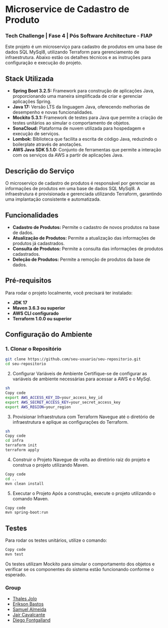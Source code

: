 # Microservice de Cadastro de Produto
### Tech Challenge | Fase 4 | Pós Software Architecture - FIAP
Este projeto é um microserviço para cadastro de produtos em uma base de dados SQL MySql8, utilizando Terraform para gerenciamento de infraestrutura. Abaixo estão os detalhes técnicos e as instruções para configuração e execução do projeto.

## Stack Utilizada

- **Spring Boot 3.2.5:** Framework para construção de aplicações Java, proporcionando uma maneira simplificada de criar e gerenciar aplicações Spring.
- **Java 17:** Versão LTS da linguagem Java, oferecendo melhorias de desempenho e novas funcionalidades.
- **Mockito 5.3.1:** Framework de testes para Java que permite a criação de testes unitários ao simular o comportamento de objetos.
- **SonaCloud:** Plataforma de nuvem utilizada para hospedagem e execução de serviços.
- **Lombok:** Biblioteca que facilita a escrita de código Java, reduzindo o boilerplate através de anotações.
- **AWS Java SDK 5.1.0:** Conjunto de ferramentas que permite a interação com os serviços da AWS a partir de aplicações Java.

## Descrição do Serviço

O microserviço de cadastro de produtos é responsável por gerenciar as informações de produtos em uma base de dados SQL MySql8. A infraestrutura é provisionada e gerenciada utilizando Terraform, garantindo uma implantação consistente e automatizada.

## Funcionalidades

- **Cadastro de Produtos:** Permite o cadastro de novos produtos na base de dados.
- **Atualização de Produtos:** Permite a atualização das informações de produtos já cadastrados.
- **Consulta de Produtos:** Permite a consulta das informações de produtos cadastrados.
- **Deleção de Produtos:** Permite a remoção de produtos da base de dados.

## Pré-requisitos

Para rodar o projeto localmente, você precisará ter instalado:

- **JDK 17**
- **Maven 3.6.3 ou superior**
- **AWS CLI configurado**
- **Terraform 1.0.0 ou superior**

## Configuração do Ambiente

### 1. Clonar o Repositório

```sh
git clone https://github.com/seu-usuario/seu-repositorio.git
cd seu-repositorio
```

2. Configurar Variáveis de Ambiente
   Certifique-se de configurar as variáveis de ambiente necessárias para acessar a AWS e o MySql.
```sh
sh
Copy code
export AWS_ACCESS_KEY_ID=your_access_key_id
export AWS_SECRET_ACCESS_KEY=your_secret_access_key
export AWS_REGION=your_region
```

3. Provisionar Infraestrutura com Terraform
   Navegue até o diretório de infraestrutura e aplique as configurações do Terraform.

``` sh
sh
Copy code
cd infra
terraform init
terraform apply

```

4. Construir o Projeto
   Navegue de volta ao diretório raiz do projeto e construa o projeto utilizando Maven.

``` sh
Copy code
cd ..
mvn clean install
```

5. Executar o Projeto
   Após a construção, execute o projeto utilizando o comando Maven.

```sh
Copy code
mvn spring-boot:run
```

## Testes
Para rodar os testes unitários, utilize o comando:

```sh
Copy code
mvn test
```

Os testes utilizam Mockito para simular o comportamento dos objetos e verificar se os componentes do sistema estão funcionando conforme o esperado.


### Group
- [Thales Jolo](https://github.com/orgs/tech-challenge-team-fiap/people/thalesjolo)
- [Erikson Bastos](https://github.com/orgs/tech-challenge-team-fiap/people/EriksonB)
- [Samuel Almeida](https://github.com/orgs/tech-challenge-team-fiap/people/samucatezu)
- [Jair Cavalcante](https://github.com/orgs/tech-challenge-team-fiap/people/jaircavalcante)
- [Diego Fontgalland](https://github.com/orgs/tech-challenge-team-fiap/people/fontgalland)
